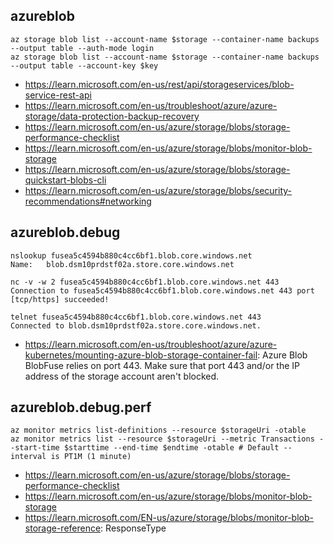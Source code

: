 ## azureblob

```
az storage blob list --account-name $storage --container-name backups --output table --auth-mode login
az storage blob list --account-name $storage --container-name backups --output table --account-key $key
```

- https://learn.microsoft.com/en-us/rest/api/storageservices/blob-service-rest-api
- https://learn.microsoft.com/en-us/troubleshoot/azure/azure-storage/data-protection-backup-recovery
- https://learn.microsoft.com/en-us/azure/storage/blobs/storage-performance-checklist
- https://learn.microsoft.com/en-us/azure/storage/blobs/monitor-blob-storage
- https://learn.microsoft.com/en-us/azure/storage/blobs/storage-quickstart-blobs-cli
- https://learn.microsoft.com/en-us/azure/storage/blobs/security-recommendations#networking

## azureblob.debug

```
nslookup fusea5c4594b880c4cc6bf1.blob.core.windows.net
Name:   blob.dsm10prdstf02a.store.core.windows.net

nc -v -w 2 fusea5c4594b880c4cc6bf1.blob.core.windows.net 443
Connection to fusea5c4594b880c4cc6bf1.blob.core.windows.net 443 port [tcp/https] succeeded!

telnet fusea5c4594b880c4cc6bf1.blob.core.windows.net 443
Connected to blob.dsm10prdstf02a.store.core.windows.net.
```

- https://learn.microsoft.com/en-us/troubleshoot/azure/azure-kubernetes/mounting-azure-blob-storage-container-fail: Azure Blob BlobFuse relies on port 443. Make sure that port 443 and/or the IP address of the storage account aren't blocked.
  
## azureblob.debug.perf

```
az monitor metrics list-definitions --resource $storageUri -otable
az monitor metrics list --resource $storageUri --metric Transactions --start-time $starttime --end-time $endtime -otable # Default --interval is PT1M (1 minute)
```

- https://learn.microsoft.com/en-us/azure/storage/blobs/storage-performance-checklist
- https://learn.microsoft.com/en-us/azure/storage/blobs/monitor-blob-storage
- https://learn.microsoft.com/EN-us/azure/storage/blobs/monitor-blob-storage-reference: ResponseType


